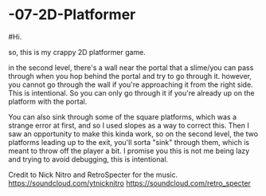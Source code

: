 # -07-2D-Platformer

#Hi.


so, this is my crappy 2D platformer game.

in the second level, there's a wall near the portal that a slime/you can pass through when you hop behind the portal and try to go through it. however, you cannot go through the wall if you're approaching it from the right side. This is intentional. So you can only go through it if you're already up on the platform with the portal.

You can also sink through some of the square platforms, which was a strange error at first, and so I used slopes as a way to correct this. Then I saw an opportunity to make this kinda work, so on the second level, the two platforms leading up to the exit, you'll sorta "sink" through them, which is meant to throw off the player a bit. I promise you this is not me being lazy and trying to avoid debugging, this is intentional.







Credit to Nick Nitro and RetroSpecter for the music.
https://soundcloud.com/ytnicknitro
https://soundcloud.com/retro_specter
